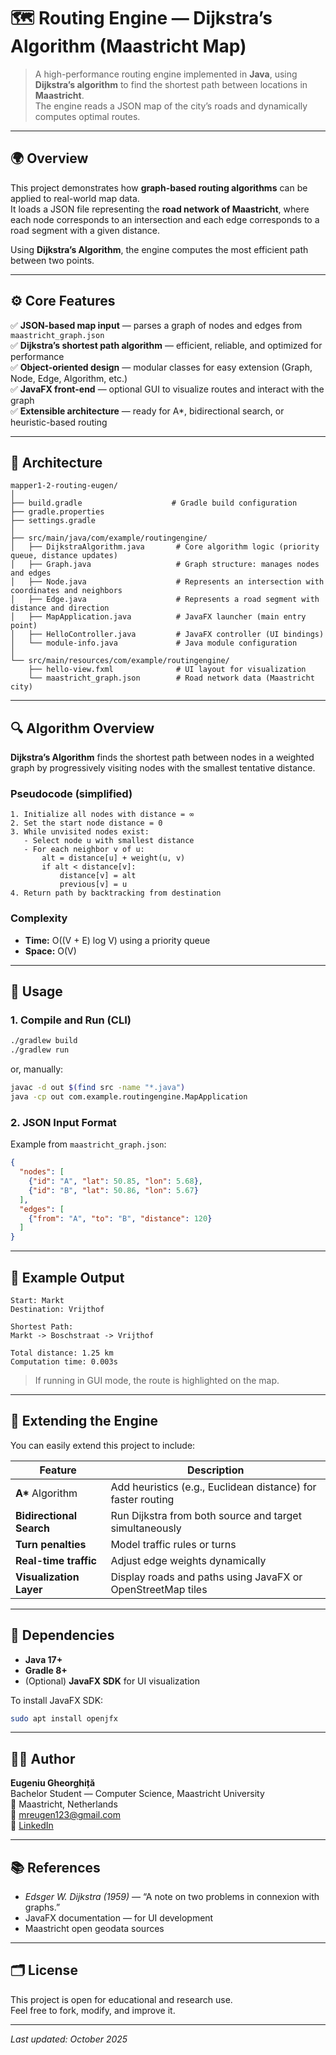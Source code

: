 # 🗺️ Routing Engine — Dijkstra’s Algorithm (Maastricht Map)

> A high-performance routing engine implemented in **Java**, using **Dijkstra’s algorithm** to find the shortest path between locations in **Maastricht**.  
> The engine reads a JSON map of the city’s roads and dynamically computes optimal routes.

---

## 🌍 Overview

This project demonstrates how **graph-based routing algorithms** can be applied to real-world map data.  
It loads a JSON file representing the **road network of Maastricht**, where each node corresponds to an intersection and each edge corresponds to a road segment with a given distance.

Using **Dijkstra’s Algorithm**, the engine computes the most efficient path between two points.

---

## ⚙️ Core Features

✅ **JSON-based map input** — parses a graph of nodes and edges from `maastricht_graph.json`  
✅ **Dijkstra’s shortest path algorithm** — efficient, reliable, and optimized for performance  
✅ **Object-oriented design** — modular classes for easy extension (Graph, Node, Edge, Algorithm, etc.)  
✅ **JavaFX front-end** — optional GUI to visualize routes and interact with the graph  
✅ **Extensible architecture** — ready for A*, bidirectional search, or heuristic-based routing

---

## 🧠 Architecture

```
mapper1-2-routing-eugen/
│
├── build.gradle                    # Gradle build configuration
├── gradle.properties
├── settings.gradle
│
├── src/main/java/com/example/routingengine/
│   ├── DijkstraAlgorithm.java       # Core algorithm logic (priority queue, distance updates)
│   ├── Graph.java                   # Graph structure: manages nodes and edges
│   ├── Node.java                    # Represents an intersection with coordinates and neighbors
│   ├── Edge.java                    # Represents a road segment with distance and direction
│   ├── MapApplication.java          # JavaFX launcher (main entry point)
│   ├── HelloController.java         # JavaFX controller (UI bindings)
│   └── module-info.java             # Java module configuration
│
└── src/main/resources/com/example/routingengine/
    ├── hello-view.fxml              # UI layout for visualization
    └── maastricht_graph.json        # Road network data (Maastricht city)
```

---

## 🔍 Algorithm Overview

**Dijkstra’s Algorithm** finds the shortest path between nodes in a weighted graph by progressively visiting nodes with the smallest tentative distance.  

### Pseudocode (simplified)

```
1. Initialize all nodes with distance = ∞
2. Set the start node distance = 0
3. While unvisited nodes exist:
   - Select node u with smallest distance
   - For each neighbor v of u:
       alt = distance[u] + weight(u, v)
       if alt < distance[v]:
           distance[v] = alt
           previous[v] = u
4. Return path by backtracking from destination
```

### Complexity
- **Time:** O((V + E) log V) using a priority queue  
- **Space:** O(V)

---

## 🚀 Usage

### 1. Compile and Run (CLI)

```bash
./gradlew build
./gradlew run
```

or, manually:

```bash
javac -d out $(find src -name "*.java")
java -cp out com.example.routingengine.MapApplication
```

### 2. JSON Input Format

Example from `maastricht_graph.json`:
```json
{
  "nodes": [
    {"id": "A", "lat": 50.85, "lon": 5.68},
    {"id": "B", "lat": 50.86, "lon": 5.67}
  ],
  "edges": [
    {"from": "A", "to": "B", "distance": 120}
  ]
}
```

---

## 🧭 Example Output

```
Start: Markt
Destination: Vrijthof

Shortest Path:
Markt -> Boschstraat -> Vrijthof

Total distance: 1.25 km
Computation time: 0.003s
```

> If running in GUI mode, the route is highlighted on the map.

---

## 🧩 Extending the Engine

You can easily extend this project to include:

| Feature | Description |
|----------|--------------|
| **A\*** Algorithm | Add heuristics (e.g., Euclidean distance) for faster routing |
| **Bidirectional Search** | Run Dijkstra from both source and target simultaneously |
| **Turn penalties** | Model traffic rules or turns |
| **Real-time traffic** | Adjust edge weights dynamically |
| **Visualization Layer** | Display roads and paths using JavaFX or OpenStreetMap tiles |

---

## 🧱 Dependencies

- **Java 17+**
- **Gradle 8+**
- (Optional) **JavaFX SDK** for UI visualization

To install JavaFX SDK:
```bash
sudo apt install openjfx
```

---

## 🧑‍💻 Author

**Eugeniu Gheorghiță**  
Bachelor Student — Computer Science, Maastricht University  
📍 Maastricht, Netherlands  
📧 [mreugen123@gmail.com](mailto:mreugen123@gmail.com)  
🔗 [LinkedIn](https://www.linkedin.com/in/eugen-gheorghita-378314253/)

---

## 📚 References

- *Edsger W. Dijkstra (1959)* — “A note on two problems in connexion with graphs.”  
- JavaFX documentation — for UI development  
- Maastricht open geodata sources  

---

## 🗂️ License

This project is open for educational and research use.  
Feel free to fork, modify, and improve it.

---

*Last updated: October 2025*
